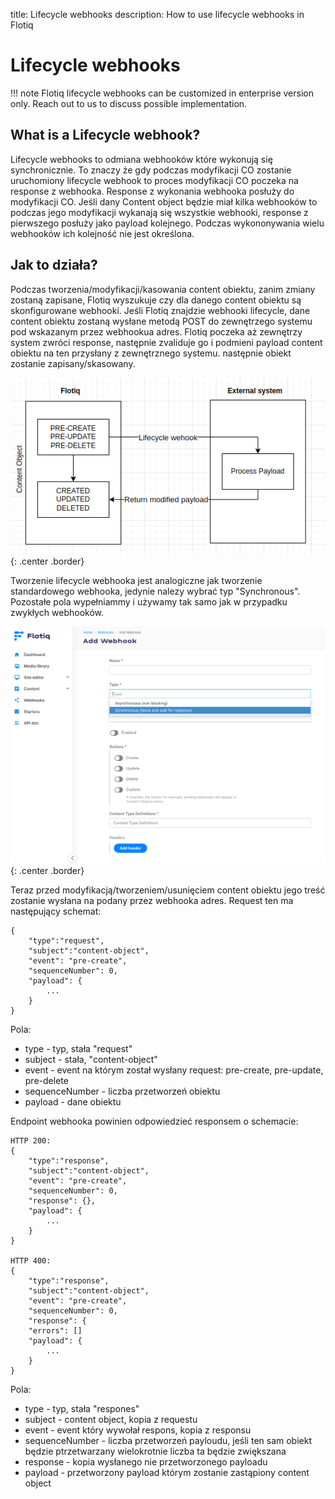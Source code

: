 title: Lifecycle webhooks
description: How to use lifecycle webhooks in Flotiq

# Lifecycle webhooks

!!! note
    Flotiq lifecycle webhooks can be customized in enterprise version only.
    Reach out to us to discuss possible implementation.

## What is a Lifecycle webhook?
Lifecycle webhooks to odmiana webhooków które wykonują się synchronicznie.
To znaczy że gdy podczas modyfikacji CO zostanie uruchomiony lifecycle webhook to proces modyfikacji CO poczeka na response z webhooka.
Response z wykonania webhooka posłuży do modyfikacji CO. Jeśli dany Content object będzie miał kilka webhooków to podczas jego modyfikacji wykanają się wszystkie webhooki, response z pierwszego posłuży jako payload kolejnego.
Podczas wykononywania wielu webhooków ich kolejność nie jest określona.

## Jak to działa?
Podczas tworzenia/modyfikacji/kasowania content obiektu, zanim zmiany zostaną zapisane, Flotiq wyszukuje czy dla danego content obiektu są skonfigurowane webhooki.
Jeśli Flotiq znajdzie webhooki lifecycle, dane content obiektu zostaną wysłane metodą POST do zewnętrzego systemu pod  wskazanym przez webhookua adres.
Flotiq poczeka aż zewnętrzy system zwróci response, następnie zvaliduje go i podmieni payload content obiektu na ten przysłany z zewnętrznego systemu.
następnie obiekt zostanie zapisany/skasowany.

![](../images/webhooks-lifecycle/WebhooksLifecycleDiagram.png){: .center .border}

Tworzenie lifecycle webhooka jest analogiczne jak tworzenie standardowego webhooka, jedynie nalezy wybrać typ "Synchronous".
Pozostałe pola wypełniammy i używamy tak samo jak w przypadku zwykłych webhooków.

![](../images/webhooks-lifecycle/WebhooksLifecycle.png){: .center .border}

Teraz przed modyfikacją/tworzeniem/usunięciem content obiektu jego treść zostanie wysłana na podany przez webhooka adres.
Request ten ma następujący schemat:
```
{
    "type":"request",
    "subject":"content-object",
    "event": "pre-create",
    "sequenceNumber": 0,
    "payload": {
        ...
    }
}
```
Pola:

* type - typ, stała "request"
* subject - stała, "content-object"
* event - event na którym został wysłany request: pre-create, pre-update, pre-delete
* sequenceNumber - liczba przetworzeń obiektu
* payload - dane obiektu

Endpoint webhooka powinien odpowiedzieć responsem o schemacie:
```
HTTP 200:
{
    "type":"response",
    "subject":"content-object",
    "event": "pre-create",
    "sequenceNumber": 0,
    "response": {},
    "payload": {
        ...
    }
}

HTTP 400:
{
    "type":"response",
    "subject":"content-object",
    "event": "pre-create",
    "sequenceNumber": 0,
    "response": {
    "errors": []
    "payload": {
        ...
    }
}
```

Pola:

* type - typ, stała "respones"
* subject - content object, kopia z requestu
* event - event który wywołał respons, kopia z responsu
* sequenceNumber - liczba przetworzeń payloudu, jeśli ten sam obiekt będzie ptrzetwarzany wielokrotnie liczba ta będzie zwiększana
* response - kopia wysłanego nie przetworzonego payloadu
* payload - przetworzony payload którym zostanie zastąpiony content object

